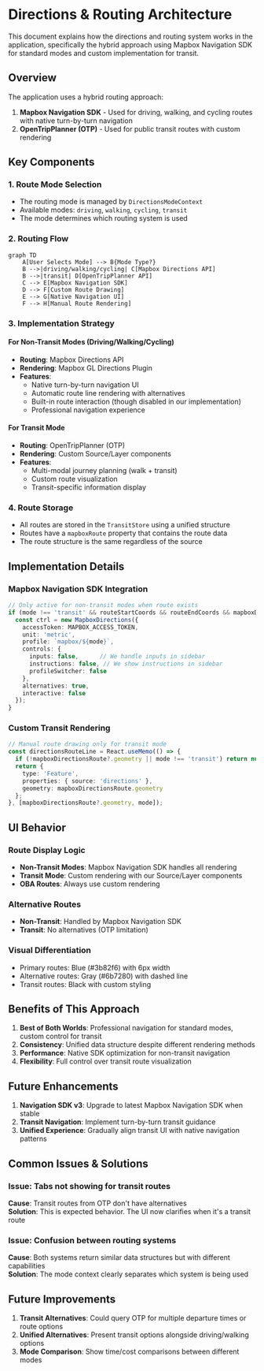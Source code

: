 # Directions & Routing Architecture

This document explains how the directions and routing system works in the application, specifically the hybrid approach using Mapbox Navigation SDK for standard modes and custom implementation for transit.

## Overview

The application uses a hybrid routing approach:

1. **Mapbox Navigation SDK** - Used for driving, walking, and cycling routes with native turn-by-turn navigation
2. **OpenTripPlanner (OTP)** - Used for public transit routes with custom rendering

## Key Components

### 1. Route Mode Selection
- The routing mode is managed by `DirectionsModeContext` 
- Available modes: `driving`, `walking`, `cycling`, `transit`
- The mode determines which routing system is used

### 2. Routing Flow

```mermaid
graph TD
    A[User Selects Mode] --> B{Mode Type?}
    B -->|driving/walking/cycling| C[Mapbox Directions API]
    B -->|transit| D[OpenTripPlanner API]
    C --> E[Mapbox Navigation SDK]
    D --> F[Custom Route Drawing]
    E --> G[Native Navigation UI]
    F --> H[Manual Route Rendering]
```

### 3. Implementation Strategy

#### For Non-Transit Modes (Driving/Walking/Cycling)
- **Routing**: Mapbox Directions API
- **Rendering**: Mapbox GL Directions Plugin
- **Features**:
  - Native turn-by-turn navigation UI
  - Automatic route line rendering with alternatives
  - Built-in route interaction (though disabled in our implementation)
  - Professional navigation experience

#### For Transit Mode
- **Routing**: OpenTripPlanner (OTP)
- **Rendering**: Custom Source/Layer components
- **Features**:
  - Multi-modal journey planning (walk + transit)
  - Custom route visualization
  - Transit-specific information display

### 4. Route Storage
- All routes are stored in the `TransitStore` using a unified structure
- Routes have a `mapboxRoute` property that contains the route data
- The route structure is the same regardless of the source

## Implementation Details

### Mapbox Navigation SDK Integration
```typescript
// Only active for non-transit modes when route exists
if (mode !== 'transit' && routeStartCoords && routeEndCoords && mapboxDirectionsRoute) {
  const ctrl = new MapboxDirections({
    accessToken: MAPBOX_ACCESS_TOKEN,
    unit: 'metric',
    profile: `mapbox/${mode}`,
    controls: { 
      inputs: false,      // We handle inputs in sidebar
      instructions: false, // We show instructions in sidebar
      profileSwitcher: false
    },
    alternatives: true,
    interactive: false
  });
}
```

### Custom Transit Rendering
```typescript
// Manual route drawing only for transit mode
const directionsRouteLine = React.useMemo(() => {
  if (!mapboxDirectionsRoute?.geometry || mode !== 'transit') return null;
  return {
    type: 'Feature',
    properties: { source: 'directions' },
    geometry: mapboxDirectionsRoute.geometry
  };
}, [mapboxDirectionsRoute?.geometry, mode]);
```

## UI Behavior

### Route Display Logic
- **Non-Transit Modes**: Mapbox Navigation SDK handles all rendering
- **Transit Mode**: Custom rendering with our Source/Layer components
- **OBA Routes**: Always use custom rendering

### Alternative Routes
- **Non-Transit**: Handled by Mapbox Navigation SDK
- **Transit**: No alternatives (OTP limitation)

### Visual Differentiation
- Primary routes: Blue (#3b82f6) with 6px width
- Alternative routes: Gray (#6b7280) with dashed line
- Transit routes: Black with custom styling

## Benefits of This Approach

1. **Best of Both Worlds**: Professional navigation for standard modes, custom control for transit
2. **Consistency**: Unified data structure despite different rendering methods
3. **Performance**: Native SDK optimization for non-transit navigation
4. **Flexibility**: Full control over transit route visualization

## Future Enhancements

1. **Navigation SDK v3**: Upgrade to latest Mapbox Navigation SDK when stable
2. **Transit Navigation**: Implement turn-by-turn transit guidance
3. **Unified Experience**: Gradually align transit UI with native navigation patterns

## Common Issues & Solutions

### Issue: Tabs not showing for transit routes
**Cause**: Transit routes from OTP don't have alternatives  
**Solution**: This is expected behavior. The UI now clarifies when it's a transit route

### Issue: Confusion between routing systems
**Cause**: Both systems return similar data structures but with different capabilities  
**Solution**: The mode context clearly separates which system is being used

## Future Improvements

1. **Transit Alternatives**: Could query OTP for multiple departure times or route options
2. **Unified Alternatives**: Present transit options alongside driving/walking options
3. **Mode Comparison**: Show time/cost comparisons between different modes 
